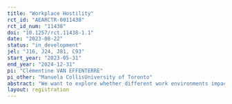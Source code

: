 ```yaml
---
title: "Workplace Hostility"
rct_id: "AEARCTR-0011438"
rct_id_num: "11438"
doi: "10.1257/rct.11438-1.1"
date: "2023-08-22"
status: "in_development"
jel: "J16, J24, J81, C93"
start_year: "2023-05-31"
end_year: "2024-12-31"
pi: "Clémentine VAN EFFENTERRE"
pi_other: "Manuela CollisUniversity of Toronto"
abstract: "We want to explore whether different work environments impact selection into certain jobs and occupations. Using an online survey experiment, we ask individuals to make hypothetical job choices randomizing job attributes."
layout: registration
---
```


